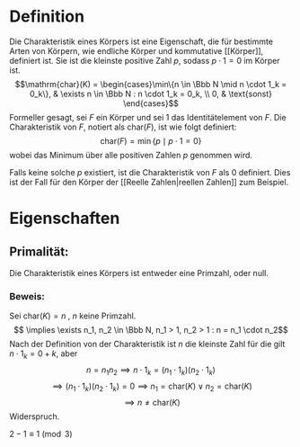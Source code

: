 # Definition
Die Charakteristik eines Körpers ist eine Eigenschaft, die für bestimmte Arten von Körpern, wie endliche Körper und kommutative [[Körper]], definiert ist. Sie ist die kleinste positive Zahl $p$, sodass $p \cdot 1 = 0$ im Körper ist.
$$\mathrm{char}(K) = \begin{cases}\min\{n \in \Bbb  N \mid n \cdot 1_k = 0_k\}, & \exists n \in \Bbb N : n \cdot 1_k = 0_k, \\
0, & \text{sonst}
\end{cases}$$
Formeller gesagt, sei $F$ ein Körper und sei $1$ das Identitätelement von $F$. Die Charakteristik von $F$, notiert als $\mathrm{char}(F)$, ist wie folgt definiert:
$$\mathrm{char}(F) = \min \{p \mid p \cdot 1 = 0\}$$
wobei das Minimum über alle positiven Zahlen $p$ genommen wird.

Falls keine solche $p$ existiert, ist die Charakteristik von $F$ als 0 definiert. Dies ist der Fall für den Körper der [[Reelle Zahlen|reellen Zahlen]] zum Beispiel.

# Eigenschaften

## Primalität:
Die Charakteristik eines Körpers ist entweder eine Primzahl, oder null.
### Beweis:
Sei $\mathrm{char}(K) = n$ , $n$ keine Primzahl. 
$$ \implies \exists n_1, n_2 \in \Bbb N, n_1 > 1, n_2 > 1 : n = n_1 \cdot n_2$$
Nach der Definition von der Charakteristik ist $n$ die kleinste Zahl für die gilt $n \cdot 1_k = 0+k$, aber
$$n = n_1n_2 \implies n\cdot 1_k = (n_1\cdot 1_k)(n_2 \cdot 1_k)$$
$$\implies (n_1\cdot 1_k)(n_2 \cdot 1_k) = 0 \implies n_1 = \mathrm{char}(K) \vee n_2 = \mathrm{char}(K)$$
$$ \implies n \neq \mathrm{char}(K)$$
Widerspruch.


$2 - 1 \equiv 1 \pmod 3$